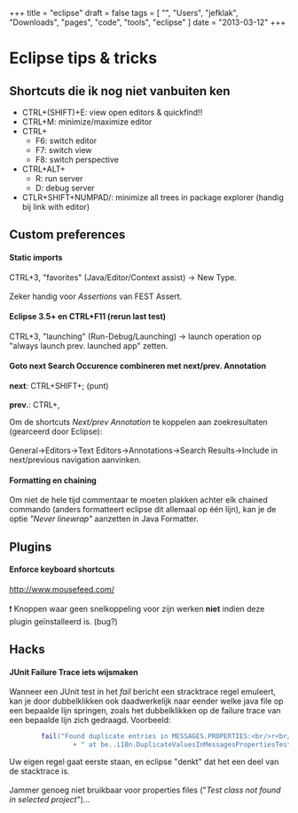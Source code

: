 +++
title = "eclipse"
draft = false
tags = [
    "",
    "Users",
    "jefklak",
    "Downloads",
    "pages",
    "code",
    "tools",
    "eclipse"
]
date = "2013-03-12"
+++
# Eclipse tips & tricks 

## Shortcuts die ik nog niet vanbuiten ken 

  * CTRL+(SHIFT)+E: view open editors & quickfind!! 
  * CTRL+M: minimize/maximize editor
  * CTRL+
    * F6: switch editor
    * F7: switch view
    * F8: switch perspective
  * CTRL+ALT+
    * R: run server
    * D: debug server
  * CTLR+SHIFT+NUMPAD/: minimize all trees in package explorer (handig bij link with editor)

## Custom preferences 

#### Static imports 

CTRL+3, "favorites" (Java/Editor/Context assist) -> New Type.<br/><br/>
Zeker handig voor *Assertions* van FEST Assert.

#### Eclipse 3.5+ en CTRL+F11 (rerun last test) 

CTRL+3, "launching" (Run-Debug/Launching) -> launch operation op "always launch prev. launched app" zetten.

#### Goto next Search Occurence combineren met next/prev. Annotation 

**next**: CTRL+SHIFT+; (punt)<br/><br/>
**prev.**: CTRL+, 

Om de shortcuts *Next/prev Annotation* te koppelen aan zoekresultaten (gearceerd door Eclipse):<br/><br/>
General->Editors->Text Editors->Annotations->Search Results->Include in next/previous navigation aanvinken.

#### Formatting en chaining 

Om niet de hele tijd commentaar te moeten plakken achter elk chained commando (anders formatteert eclipse dit allemaal op één lijn), kan je de optie *"Never linewrap"* aanzetten in Java Formatter.

## Plugins 

#### Enforce keyboard shortcuts 

http://www.mousefeed.com/ <br/><br/>
:exclamation: Knoppen waar geen snelkoppeling voor zijn werken **niet** indien deze plugin geïnstalleerd is. (bug?)

## Hacks 

#### JUnit Failure Trace iets wijsmaken 

Wanneer een JUnit test in het *fail* bericht een stracktrace regel emuleert, kan je door dubbelklikken ook daadwerkelijk naar eender welke java file op een bepaalde lijn springen, zoals het dubbelklikken op de failure trace van een bepaalde lijn zich gedraagd. Voorbeeld:

```java
		fail("Found duplicate entries in MESSAGES.PROPERTIES:<br/>r<br/>n<br/>r<br/>n"
				+ "	at be..i18n.DuplicateValuesInMessagesPropertiesTest.findDuplicateValuesInMessagesProperties(DuplicateValuesInMessagesPropertiesTest.java:30)");
```

Uw eigen regel gaat eerste staan, en eclipse "denkt" dat het een deel van de stacktrace is. <br/><br/>
Jammer genoeg niet bruikbaar voor properties files ("*Test class not found in selected project*")...